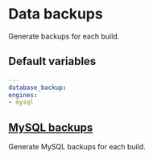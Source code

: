# Data backups
Generate backups for each build.
<!--ROLEVARS-->
## Default variables
```yaml
---
database_backup:
engines:
- mysql
```

<!--ENDROLEVARS-->

<!--TOC-->
## [MySQL backups](database_backup-mysql/README.md)
Generate MySQL backups for each build.
<!--ENDTOC-->
